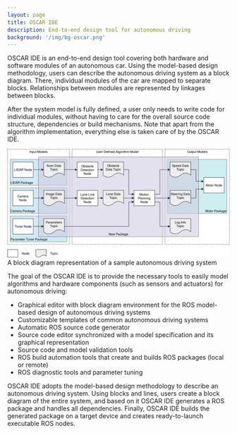 ```yaml
---
layout: page
title: OSCAR IDE
description: End-to-end design tool for autonomous driving
background: '/img/bg-oscar.png'
---
```



OSCAR IDE is an end-to-end design tool covering both hardware and software modules of an autonomous car. Using the model-based design methodology, users can describe the autonomous driving system as a block diagram. There, individual modules of the car are mapped to separate blocks. Relationships between modules are represented by linkages between blocks.

After the system model is fully defined, a user only needs to write code for individual modules, without having to care for the overall source code structure, dependencies or build mechanisms. Note that apart from the algorithm implementation, everything else is taken care of by the OSCAR IDE.

<img class="img-fluid" src="img/oscar-ide.png">
<span class="caption text-muted">A block diagram representation of a sample autonomous driving system</span>

The goal of the OSCAR IDE is to provide the necessary tools to easily model algorithms and hardware components (such as sensors and actuators) for autonomous driving:
-	Graphical editor with block diagram environment for the ROS model-based design of autonomous driving systems
-	Customizable templates of common autonomous driving systems
-	Automatic ROS source code generator
-	Source code editor synchronized with a model specification and its graphical representation
-	Source code and model validation tools
-	ROS build automation tools that create and builds ROS packages (local or remote)
-	ROS diagnostic tools and parameter tuning

OSCAR IDE adopts the model-based design methodology to describe an autonomous driving system. Using blocks and lines, users create a block diagram of the entire system, and based on it OSCAR IDE generates a ROS package and handles all dependencies. Finally, OSCAR IDE builds the generated package on a target device and creates ready-to-launch executable ROS nodes. 
